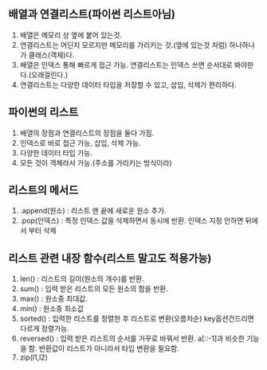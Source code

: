 ## 배열과 연결리스트(파이썬 리스트아님)
1. 배열은 메모리 상 옆에 붙어 있는것.
2. 연결리스트는 어딘지 모르지만 메모리를 가리키는 것.(옆에 있는것 처럼) 하나하나가 클래스(객체)다.
3. 배열은 인덱스 통해 빠르게 접근 가능. 연결리스트는 인덱스 쓰면 순서대로 봐야한다.(오래걸린다.) 
4. 연결리스트는 다양한 데이터 타입을 저장할 수 있고, 삽입, 삭제가 편리하다.

## 파이썬의 리스트
1. 배열의 장점과 연결리스트의 장점을 둘다 가짐.
2. 인덱스로 바로 접근 가능, 삽입, 삭제 가능.
3. 다양한 데이터 타입 가능.
4. 모든 것이 객체라서 가능.(주소를 가리키는 방식이라)

## 리스트의 메서드
1. .append(원소) : 리스트 맨 끝에 새로운 원소 추가.
2. .pop(인덱스) : 특정 인덱스 값을 삭제하면서 동시에 반환. 인덱스 지정 안하면 뒤에서 부터 삭제

## 리스트 관련 내장 함수(리스트 말고도 적용가능)
1. len() : 리스트의 길이(원소의 개수)를 반환.
2. sum() : 입력 받은 리스트의 모든 원소의 합을 반환. 
3. max() : 원소중 최대값.
4. min() : 원소중 최소값
5. sorted() : 입력한 리스트를 정렬한 후 리스트로 변환(오름차순) key옵션건드리면 다르게 정렬가능.
6. reversed() : 입력 받은 리스트의 순서를 거꾸로 바꿔서 반환. a[::-1]과 비슷한 기능을 함. 반환값이 리스트가 아니라서 타입 변환을 필요함.
7. zip(l1,l2)